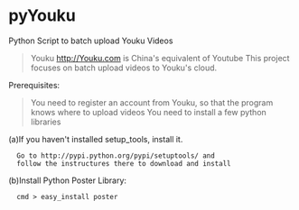 pyYouku
=======

Python Script to batch upload Youku Videos

> Youku http://Youku.com is China's equivalent of Youtube
> This project focuses on batch upload videos to Youku's cloud.

Prerequisites:

> You need to register an account from Youku, so that the program knows where to upload videos
> You need to install a few python libraries
   
   (a)If you haven't installed setup_tools, install it.
   
      Go to http://pypi.python.org/pypi/setuptools/ and 
      follow the instructures there to download and install
   
   (b)Install Python Poster Library: 
   
      cmd > easy_install poster
   




